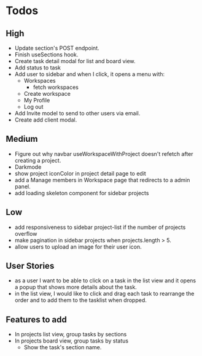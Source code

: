 # Todos

## High

- Update section's POST endpoint.
- Finish useSections hook.
- Create task detail modal for list and board view.
- Add status to task
- Add user to sidebar and when I click, it opens a menu with:
  - Workspaces
    - fetch workspaces
  - Create workspace
  - My Profile
  - Log out
- Add Invite model to send to other users via email.
- Create add client modal.

## Medium

- Figure out why navbar useWorkspaceWithProject doesn't refetch after creating a project.
- Darkmode
- show project iconColor in project detail page to edit
- add a Manage members in Workspace page that redirects to a admin panel.
- add loading skeleton component for sidebar projects

## Low

- add responsiveness to sidebar project-list if the number of projects overflow
- make pagination in sidebar projects when projects.length > 5.
- allow users to upload an image for their user icon.

## User Stories

- as a user I want to be able to click on a task in the list view and it opens a popup that shows more details about the task.
- in the list view, I would like to click and drag each task to rearrange the order and to add them to the tasklist when dropped.

## Features to add

- In projects list view, group tasks by sections
- In projects board view, group tasks by status
  - Show the task's section name.
